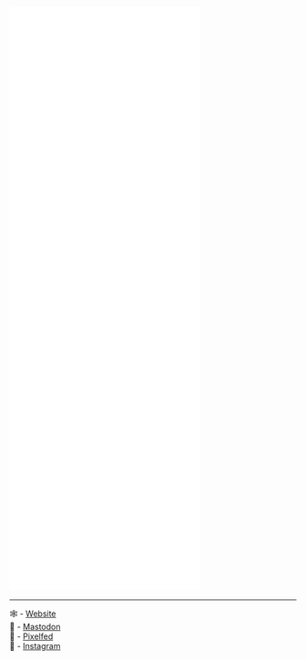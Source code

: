 ![Metrics](/github-metrics.svg)

---

🕸 - [Website](https://woodbytes.me)  
🐘 - <a rel="me" href="https://swiftdev.space/@phranck">Mastodon</a>  
📸 - [Pixelfed](https://pixelfed.social/i/web/profile/424574125728772845)  
📸 - [Instagram](https://www.instagram.com/woodbytes/)
